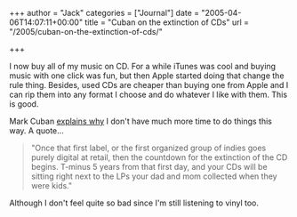 +++
author = "Jack"
categories = ["Journal"]
date = "2005-04-06T14:07:11+00:00"
title = "Cuban on the extinction of CDs"
url = "/2005/cuban-on-the-extinction-of-cds/"

+++

I now buy all of my music on CD. For a while iTunes was cool and buying music with one click was fun, but then Apple started doing that change the rule thing. Besides, used CDs are cheaper than buying one from Apple and I can rip them into any format I choose and do whatever I like with them. This is good.

Mark Cuban [explains why][1] I don't have much more time to do things this way. A quote&#8230;

> 
> 
> "Once that first label, or the first organized group of indies goes purely digital at retail, then the countdown for the extinction of the CD begins. T-minus 5 years from that first day, and your CDs will be sitting right next to the LPs your dad and mom collected when they were kids."
> 
> 

Although I don't feel quite so bad since I'm still listening to vinyl too.

 [1]: http://www.blogmaverick.com/entry/1234000000038844/
